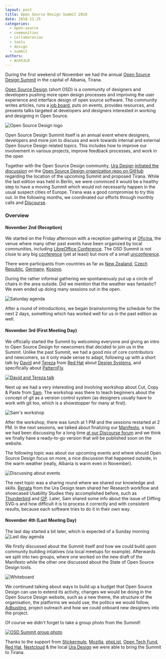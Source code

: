 ```yaml
---
layout: post
title: Open Source Design Summit 2018
date: 2018-12-25
categories:
  - open-source
  - communities
  - collaboration
  - tools
  - design
  - summit
authors:
  - AnXh3L0
---
```


During the first weekend of November we had the annual [Open Source Design Summit](https://opensourcedesign.net/summit) in the capital of Albania, Tirana.

[Open Source Design](https://opensourcedesign.net/) (short OSD) is a community of designers and developers pushing more open design processes and improving the user experience and interface design of open source software. The community writes articles, runs a [job board](https://opensourcedesign.net/jobs), puts on events, provides resources, and presents talks targeted at developers and designers interested in working and designing in Open Source.

![Open Source Design logo](/images/events/osd-logo.png)

Open Source Design Summit itself is an annual event where designers, developers and more join to discuss and work towards internal and external Open Source Design related topics. This includes how to improve our involvement in various projects, improve feedback processes, and work in the open

Together with the Open Source Design community, [Ura Design](https://ura.design) [initiated the discussion](https://github.com/opensourcedesign/organization/issues/103) on the [Open Source Design organization repo on GitHub](https://github.com/opensourcedesign) regarding the location of the upcoming Summit and proposed Tirana. While the last edition was held in Berlin, we were convinced it would be a healthy step to have a moving Summit which would not necessarily happen in the usual suspect cities of Europe. Tirana was a good compromise to try this out.
In the following months, we coordinated our efforts through monthly calls and [Discourse](https://discourse.opensourcedesign.net/).

### Overview

#### November 2nd (Reception)

We started on the Friday afternoon with a reception gathering at [Ofiçina](https://oficina.al), the venue where many other past events have been organized by local communities, including [LibreOffice Conference](https://libocon.org/2018). The OSD Summit is not close to any big [conference](https://en.wikipedia.org/wiki/Conference) (yet at least) but more of a small [unconference](https://en.wikipedia.org/wiki/Unconference).

There were participants from countries as far as [New Zealand](https://en.wikipedia.org/wiki/New_Zealand), [Czech Republic](https://en.wikipedia.org/wiki/Czech_Republic), [Germany](https://en.wikipedia.org/wiki/Germany), [Kosovo](https://en.wikipedia.org/wiki/Kosovo).

During the rather informal gathering we spontaneously put up a circle of chairs in the area outside. Did we mention that the weather was fantastic? We even ended up doing many sessions out in the open.

![Saturday agenda](/images/events/osd-agenda-sat.jpg)

After a round of introductions, we began brainstorming the schedule for the next 2 days, something which has worked well for us in the past edition as well.

#### November 3rd (First Meeting Day)

We officially started the Summit by welcoming everyone and giving an intro to Open Source Design for newcomers that decided to join us in the Summit. Unlike the past Summit, we had a good mix of core contributors and newcomers, so it only made sense to adapt, following up with a short talk by [David](https://twitter.com/halaszdavid) and [Tereza](https://twitter.com/terezanovotna_) from [Red Hat](https://redhat.com) about [Design Systems](https://en.wikipedia.org/wiki/Systems_design), and specifically about [PatternFly](https://www.patternfly.org/).

[![David and Tereza talk](/images/events/osd-david-tereza.jpg)](https://upload.wikimedia.org/wikipedia/commons/0/0a/Open_Source_Design_Summit_2018_-_79.jpg)

Next up we had a very interesting and involving workshop about Cut, Copy & Paste from [Sam](https://cameralibre.cc). The workshop was there to teach beginners about the concept of git as a version control system (as designers usually have to work with git too, which is a showstopper for many at first).

![Sam's workshop](/images/events/osd-sam-workshop.jpg)

After the workshop, there was lunch at 1 PM and the sessions restarted at 2 PM. In the next sessions, we talked about finalizing our [Manifesto](https://en.wikipedia.org/wiki/Manifesto), a topic we had been discussing for a long time [at our Discourse forum](https://discourse.opensourcedesign.net/t/open-source-design-manifesto/630) and we think we finally have a ready-to-go version that will be published soon on the website.

The following topic was about our upcoming events and where should Open Source Design focus on more, a nice discussion that happened outside, in the warm weather (really, Albania is warm even in November).

![Discussing about events](/images/events/osd-events.jpg)

The next topic was a sharing round where we shared our knowledge and skills. [Renata](https://twitter.com/RenataGegaj) from the Ura Design team shared her Research workflow and showcased Usability Studies they accomplished before, such as [Thunderbird](https://ura.design/projects/thunderbird) and [I2P](https://ura.design/projects/i2p). Later, Sam shared some info about the issue of Diffing SVG-s and how difficult it is to process it correctly and with consistent results, because each software tries to do it in their own way.

#### November 4th (Last Meeting Day)

The last day started a bit later, which is expected of a Sunday morning
![Last day agenda](/images/events/osd-agenda-sun.jpg)

We firstly discussed about the Summit itself and how we could build upon community building intiatives (via local meetups for example). Afterwards we split into two groups, where one worked on the new draft of the Manifesto while the other one discussed about the State of Open Source Design tools.

![Whiteboard](/images/events/osd-whiteboard-sun.jpg)

We continued talking about ways to build up a budget that Open Source Design can use to extend its activity, changes we would be doing in the Open Source Design website, such as a new theme, the structure of the organisation, the platforms we would use, the politics we would follow, [Adbusting](https://www.wordaz.com/adbusting.html), project outreach and how we could onboard new designers into the project.

Of course we didn't forget to take a group photo from the Summit!

[![OSD Summit group photo](/images/events/osd-group-photo.jpg)](https://upload.wikimedia.org/wikipedia/commons/5/54/Open_Source_Design_Summit_2018_-_95.jpg)

Thanks to the support from [Stickermule](https://stickermule.com), [Mozilla](https://mozilla.org), [phpList](https://phplist.com), [Open Tech Fund](https://opentech.fund), [Red Hat](https://redhat.com), [Nextcloud](https://nextcloud.com) & the local [Ura Design](https://ura.design) we were able to bring the Summit to Tirana.
